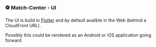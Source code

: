 ### ⚽️ Match-Center - UI

The UI is build in [Flutter](https://flutter.dev/) and by default availble in the Web (behind a CloudFront URL).

Possibly this could be rendered as an Android or iOS application going forward